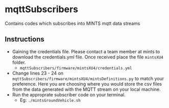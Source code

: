 # mqttSubscribers
Contains codes which subscribes into MINTS mqtt data streams

## Instructions 
- Gaining the credentials file.
  Please contact a team member at mints to download the credentials.yml file. Once received place the file `mintsXU4` folder. 
    - ```mqttSubscribers/firmware/mintsXU4/credentials.yml```
 -  Change lines 23 - 24 on ```mqttSubscribers/firmware/mintsXU4/mintsDefinitions.py``` to match your preference. Here you are choosing where you would store the csv files from the data generated with the MQTT stream on your local machine. 
 - Run the approprate subscriber code on your terminal.
    - Eg: ```./mintsGroundVehicle.sh```
    
  
 
 
